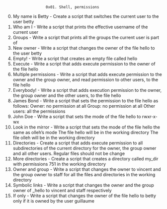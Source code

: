                       0x01. Shell, permissions
       
0. My name is Betty - Create a script that switches the current user to the user betty
1. Who am I         - Write a script that prints the effective username of the current user  
2. Groups           - Write a script that prints all the groups the current user is part of 
3. New owner        - Write a script that changes the owner of the file hello to the user betty
4. Empty!           - Write a script that creates an empty file called hello
5. Execute          - Write a script that adds execute permission to the owner of the file hello
6. Multiple permissions    - Write a script that adds execute permission to the owner and the group owner, 
                             and read permission to other users, to the file hello
7. Everybody!       - Write a script that adds execution permission to the owner, 
                      the group owner and the other users, to the file hello       
8. James Bond       - Write a script that sets the permission to the file hello as follows:
                                         Owner: no permission at all
                                         Group: no permission at all
                                         Other users: all the permissions
9. John Doe         - Write a script that sets the mode of the file hello to rwxr-x-wx
10. Look in the mirror     -  Write a script that sets the mode of the file hello the same as olleh’s mode
                                         The file hello will be in the working directory
                                         The file olleh will be in the working directory
11. Directories     - Create a script that adds execute permission to all subdirectories of the current directory for the owner,
                      the group owner and all other users. Regular files should not be change
12. More directories - Create a script that creates a directory called my_dir with permissions 751 in the working directory
14. Owner and group - Write a script that changes the owner to vincent and the group owner to staff for all the files and directories                      in the working directory
15. Symbolic links  - Write a script that changes the owner and the group owner of _hello to vincent and staff respectively
16. If only         - Write a script that changes the owner of the file hello to betty only if it is owned by the user guillaume
